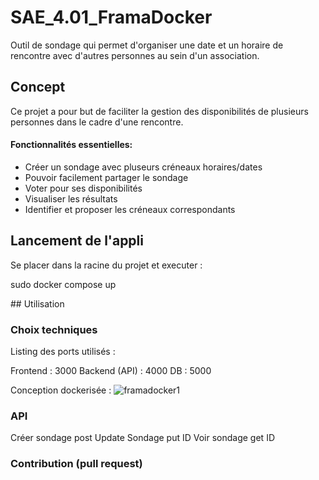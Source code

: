 # SAE_4.01_FramaDocker
Outil de sondage qui permet d'organiser une date et un horaire de rencontre avec d'autres personnes au sein d'un association.

## Concept
Ce projet a pour but de faciliter la gestion des disponibilités de plusieurs personnes dans le cadre d'une rencontre.

#### Fonctionnalités essentielles:
- Créer un sondage avec pluseurs créneaux horaires/dates
- Pouvoir facilement partager le sondage
- Voter pour ses disponibilités
- Visualiser les résultats
- Identifier et proposer les créneaux correspondants

## Lancement de l'appli

Se placer dans la racine du projet et executer :

sudo docker compose up


## Utilisation

### Choix techniques

Listing des ports utilisés :

Frontend : 3000
Backend (API) : 4000
DB : 5000

Conception dockerisée :
![framadocker1](https://github.com/user-attachments/assets/e1e416cc-47ac-45e6-8bea-56dfdfda3dd2)

### API

Créer sondage   post
Update Sondage  put ID
Voir sondage    get ID




### Contribution (pull request)
